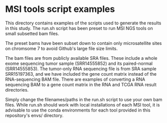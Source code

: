 # MSI tools script examples
This directory contains examples of the scripts used to generate the results in this study. 
The run.sh script has been preset to run MSI NGS tools on small subsetted bam files.

The preset bams have been subset down to contain only microsatellite sites on chromsome 7 to avoid Github's large file size limits.

The bam files are from publicly available SRA files. These include a whole exome sequencing tumor sample (SRR14555852) and
its paired-normal (SRR14555853). The tumor-only RNA sequencing file is from SRA sample SRR15197363, and we 
have included the gene count matrix instead of the RNA-sequencing BAM file. There are examples of converting a RNA sequencing
BAM to a gene count matrix in the RNA and TCGA RNA result directories. 


Simply change the filenames/paths in the run.sh script to use your own bam files. While run.sh should work with local installations
of each MSI tool, it is advisable to use the conda environments for each tool provided in this repository's envs/ directory. 


